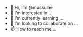 - 👋 Hi, I’m @muskulae
- 👀 I’m interested in ...
- 🌱 I’m currently learning ...
- 💞️ I’m looking to collaborate on ...
- 📫 How to reach me ...

<!---
muskulae/muskulae is a ✨ special ✨ repository because its `README.md` (this file) appears on your GitHub profile.
You can click the Preview link to take a look at your changes.
--->

